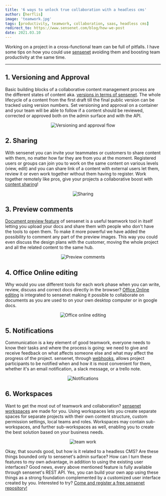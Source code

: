 ```yaml
---
title: '6 ways to unlock true collaboration with a headless cms'
author: [herflis]
image: 'teamwork.jpg'
tags: [productivity, teamwork, collaboration, saas, headless cms]
redirect_to: https://www.sensenet.com/blog/how-we-post
date: 2021.03.10
---
```


Working on a project in a cross-functional team can be full of pitfalls. I have some tips on how you could use [sensenet](https://profile.sensenet.com/?redirectToLogin) avoiding them and boosting team productivity at the same time.

---

## 1. Versioning and Approval

Basic building blocks of a collaborative content management process are the different states of content aka. [versions in terms of sensenet](https://docs.sensenet.com/concepts/collaboration/01-versioning). The whole lifecycle of a content from the first draft till the final public version can be tracked using version numbers. Set versioning and approval on a container and your team will be able to follow if a content should be reviewed, corrected or approved both on the admin surface and with the API.

<p align="center">
<img src="../../approval.png" alt="Versioning and approval flow">
</p>

## 2. Sharing

With sensenet you can invite your teammates or customers to share content with them, no matter how far they are from you at the moment. Registered users or groups can join you to work on the same content on various levels (view, edit) and you can share link of a content with external users let them, review it or even work together without them having to register. Work together remotely like pros, give your projects a collaborative boost with [content sharing](https://docs.sensenet.com/concepts/collaboration/06-sharing)!

<p align="center">
<img src="../../sharing.png" alt="Sharing">
</p>

## 3. Preview comments

[Document preview feature](https://docs.sensenet.com/concepts/document-previews) of sensenet is a useful teamwork tool in itself letting you upload your docs and share them with people who don't have the tools to open them. To make it more powerful we have added the possibility to comment any part of the preview images. This way you could even discuss the design plans with the customer, moving the whole project and all the related content to the same hub.

<p align="center">
<img src="../../docviewer.png" alt="Preview comments">
</p>

## 4. Office Online editing

Why would you use different tools for each work phase when you can write, review, discuss and correct docs directly in the browser? [Office Online editing](https://docs.sensenet.com/concepts/collaboration/03-office-online-editing) is integrated to sensenet making it possible to collaborate on documents as you are used to on your own desktop computer or in google docs.

<p align="center">
<img src="../../office_online.png" alt="Office online editing">
</p>

## 5. Notifications

Communication is a key element of good teamwork, everyone needs to know their tasks and where the process is going: we need to give and receive feedback on what affects someone else and what may affect the progress of the project. sensenet, through [webhooks](https://docs.sensenet.com/concepts/webhooks), allows project participants to be notified when and how it is most convenient for them, whether it's an email notification, a slack message, or a trello note.

<p align="center">
<img src="../../notification.gif" alt="Notifications">
</p>

## 6. Workspaces

Want to get the most out of teamwork and collaboration? [sensenet workspaces](https://docs.sensenet.com/concepts/collaboration/04-workspace) are made for you. Using workspaces lets you create separate spaces for separate projects with their own content structure, custom permission settings, local teams and roles. Workspaces may contain sub-workspaces, and further sub-workspaces as well, enabling you to create the best solution based on your business needs.

<p align="center">
<img src="../../teamwork.gif" alt="team work">
</p>

Okay, that sounds good, but how is it related to a headless CMS? Are these things bounded only to sensenet's admin surface? How can I turn these features to my own advantage, in addition to using the existing user interfaces? Good news, every above mentioned feature is fully available through sensenet's REST API. Yes, you can build your own app using these things as a strong foundation complemented by a customized user interface created by you. Interested to try? [Come and register a free sensenet repository!](https://profile.sensenet.com/?redirectToLogin)
